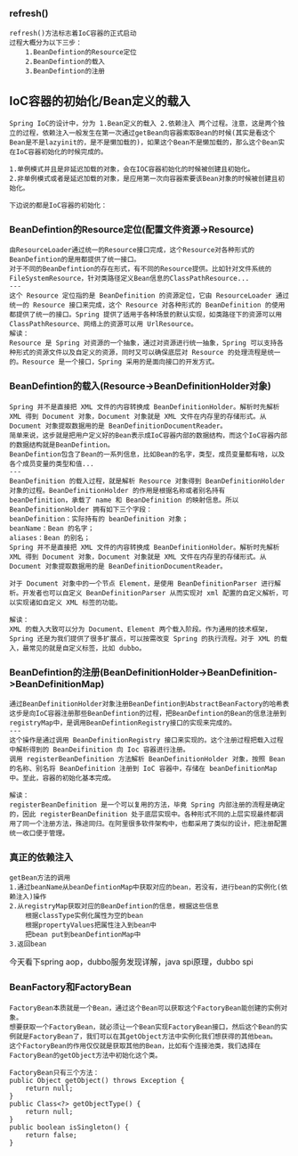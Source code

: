 ### refresh()
    refresh()方法标志着IoC容器的正式启动
    过程大概分为以下三步：
        1.BeanDefintion的Resource定位
        2.BeanDefintion的载入
        3.BeanDefintion的注册

## IoC容器的初始化/Bean定义的载入
    Spring IoC的设计中，分为 1.Bean定义的载入 2.依赖注入 两个过程。注意，这是两个独立的过程，依赖注入一般发生在第一次通过getBean向容器索取Bean的时候(其实是看这个Bean是不是lazyinit的，是不是懒加载的)，如果这个Bean不是懒加载的，那么这个Bean实在IoC容器初始化的时候完成的。

    1.单例模式并且是非延迟加载的对象，会在IOC容器初始化的时候被创建且初始化。
    2.非单例模式或者是延迟加载的对象，是应用第一次向容器索要该Bean对象的时候被创建且初始化。

    下边说的都是IoC容器的初始化：

### BeanDefintion的Resource定位(配置文件资源->Resource)
    由ResourceLoader通过统一的Resource接口完成，这个Resource对各种形式的BeanDefintion的是用都提供了统一接口。
    对于不同的BeanDefintion的存在形式，有不同的Resource提供。比如针对文件系统的FileSystemResource，针对类路径定义Bean信息的ClassPathResource...
    ---
    这个 Resource 定位指的是 BeanDefinition 的资源定位，它由 ResourceLoader 通过统一的 Resource 接口来完成，这个 Resource 对各种形式的 BeanDefinition 的使用都提供了统一的接口。Spring 提供了适用于各种场景的默认实现，如类路径下的资源可以用 ClassPathResource、网络上的资源可以用 UrlResource。
    解读：
    Resource 是 Spring 对资源的一个抽象，通过对资源进行统一抽象，Spring 可以支持各种形式的资源文件以及自定义的资源，同时又可以确保底层对 Resource 的处理流程是统一的。Resource 是一个接口，Spring 采用的是面向接口的开发方式。

### BeanDefintion的载入(Resource->BeanDefinitionHolder对象)
    Spring 并不是直接把 XML 文件的内容转换成 BeanDefinitionHolder。解析时先解析 XML 得到 Document 对象，Document 对象就是 XML 文件在内存里的存储形式。从 Document 对象提取数据用的是 BeanDefinitionDocumentReader。
    简单来说，这步就是把用户定义好的Bean表示成IoC容器内部的数据结构，而这个IoC容器内部的数据结构就是BeanDefintion。
    BeanDefintion包含了Bean的一系列信息，比如Bean的名字，类型，成员变量都有啥，以及各个成员变量的类型和值...
    ---
    BeanDefinition 的载入过程，就是解析 Resource 对象得到 BeanDefinitionHolder 对象的过程。BeanDefinitionHolder 的作用是根据名称或者别名持有 beanDefinition，承载了 name 和 BeanDefinition 的映射信息。所以 BeanDefinitionHolder 拥有如下三个字段：
    beanDefinition：实际持有的 beanDefinition 对象；
    beanName：Bean 的名字；
    aliases：Bean 的别名；
    Spring 并不是直接把 XML 文件的内容转换成 BeanDefinitionHolder。解析时先解析 XML 得到 Document 对象，Document 对象就是 XML 文件在内存里的存储形式。从 Document 对象提取数据用的是 BeanDefinitionDocumentReader。

    对于 Document 对象中的一个节点 Element，是使用 BeanDefinitionParser 进行解析。开发者也可以自定义 BeanDefinitionParser 从而实现对 xml 配置的自定义解析，可以实现诸如自定义 XML 标签的功能。

    解读：
    XML 的载入大致可以分为 Document、Element 两个载入阶段。作为通用的技术框架，Spring 还是为我们提供了很多扩展点，可以按需改变 Spring 的执行流程。对于 XML 的载入，最常见的就是自定义标签，比如 dubbo。
    
### BeanDefintion的注册(BeanDefinitionHolder->BeanDefinition->BeanDefinitionMap)
    通过BeanDefinitionHolder对象注册BeanDefintion到AbstractBeanFactory的哈希表
    这步是向IoC容器注册那些BeanDefintion的过程，把BeanDefintion的Bean的信息注册到registryMap中，是调用BeanDefintionRegistry接口的实现来完成的。
    ---
    这个操作是通过调用 BeanDefinitionRegistry 接口来实现的。这个注册过程把载入过程中解析得到的 BeanDeifinition 向 Ioc 容器进行注册。
    调用 registerBeanDefinition 方法解析 BeanDefinitionHolder 对象，按照 Bean 的名称、别名将 BeanDefinition 注册到 IoC 容器中，存储在 beanDefinitionMap 中。至此，容器的初始化基本完成。

    解读：
    registerBeanDefinition 是一个可以复用的方法，毕竟 Spring 内部注册的流程是确定的，因此 registerBeanDefinition 处于底层实现中。各种形式不同的上层实现最终都调用了同一个注册方法，殊途同归。在阿里很多软件架构中，也都采用了类似的设计，把注册配置统一收口便于管理。

### 真正的依赖注入
    getBean方法的调用
    1.通过beanName从beanDefintionMap中获取对应的bean，若没有，进行bean的实例化(依赖注入)操作
    2.从registryMap获取对应的BeanDefintion的信息，根据这些信息
        根据classType实例化属性为空的bean
        根据propertyValues把属性注入到bean中
        把bean put到beanDefintionMap中
    3.返回bean

今天看下spring aop，dubbo服务发现详解，java spi原理，dubbo spi

### BeanFactory和FactoryBean
    FactoryBean本质就是一个Bean，通过这个Bean可以获取这个FactoryBean能创建的实例对象。
    想要获取一个FactoryBean，就必须让一个Bean实现FactoryBean接口，然后这个Bean的实例就是FactoryBean了，我们可以在其getObject方法中实例化我们想获得的其他bean。
    这个FactoryBean的作用仅仅就是获取其他的Bean，比如有个连接池类，我们选择在FactoryBean的getObject方法中初始化这个类。

    FactoryBean只有三个方法：
    public Object getObject() throws Exception {
        return null;
    }
    public Class<?> getObjectType() {
        return null;
    }
    public boolean isSingleton() {
        return false;
    }
